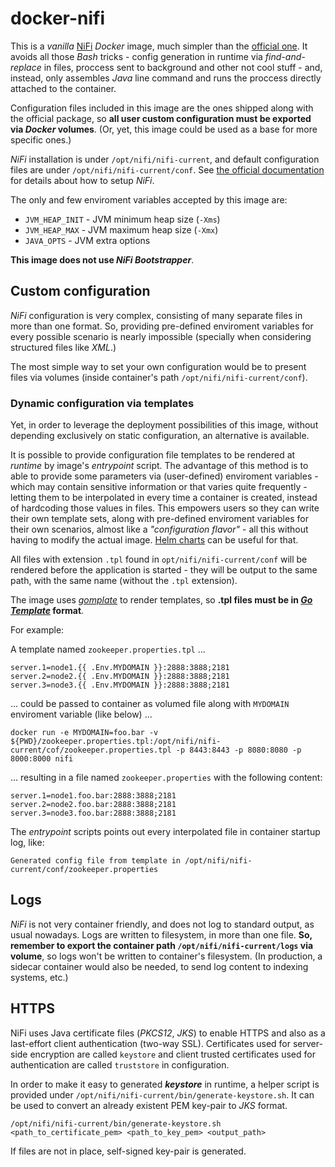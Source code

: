 # docker-nifi

This is a *vanilla* [NiFi](https://nifi.apache.org/) *Docker* image, much simpler than the [official one](https://hub.docker.com/r/apache/nifi/). It avoids all those *Bash* tricks - config generation in runtime via *find-and-replace* in files, proccess sent to background and other not cool stuff - and, instead, only assembles *Java* line command and runs the proccess directly attached to the container.

Configuration files included in this image are the ones shipped along with the official package, so **all user custom configuration must be exported via *Docker* volumes**. (Or, yet, this image could be used as a base for more specific ones.)

*NiFi* installation is under `/opt/nifi/nifi-current`, and default configuration files are under `/opt/nifi/nifi-current/conf`. See [the official documentation](https://nifi.apache.org/docs/nifi-docs/html/administration-guide.html) for details about how to setup *NiFi*.

The only and few enviroment variables accepted by this image are:

- `JVM_HEAP_INIT` - JVM minimum heap size (`-Xms`)
- `JVM_HEAP_MAX`  - JVM maximum heap size (`-Xmx`)
- `JAVA_OPTS` - JVM extra options

**This image does not use _NiFi Bootstrapper_**.

## Custom configuration

*NiFi* configuration is very complex, consisting of many separate files in more than one format. So, providing pre-defined enviroment variables for every possible scenario is nearly impossible (specially when considering structured files like *XML*.)

The most simple way to set your own configuration would be to present files via volumes (inside container's path `/opt/nifi/nifi-current/conf`).

### Dynamic configuration via templates

Yet, in order to leverage the deployment possibilities of this image, without depending exclusively on static configuration, an alternative is available.

It is possible to provide configuration file templates to be rendered at *runtime* by image's *entrypoint* script. The advantage of this method is to able to provide some parameters via (user-defined) enviroment variables - which may contain sensitive information or that varies quite frequently - letting them to be interpolated in every time a container is created, instead of hardcoding those values in files. This empowers users so they can write their own template sets, along with pre-defined enviroment variables for their own scenarios, almost like a _"configuration flavor"_ - all this without having to modify the actual image. [Helm charts](https://helm.sh/docs/topics/charts/) can be useful for that.

All files with extension `.tpl` found in `opt/nifi/nifi-current/conf` will be rendered before the application is started - they will be output to the same path, with the same name (without the `.tpl` extension).

The image uses [*gomplate*](https://docs.gomplate.ca/) to render templates, so **.tpl files must be in [*Go Template*](https://golang.org/pkg/text/template/) format**.

For example:

A template named `zookeeper.properties.tpl` ...
```
server.1=node1.{{ .Env.MYDOMAIN }}:2888:3888;2181
server.2=node2.{{ .Env.MYDOMAIN }}:2888:3888;2181
server.3=node3.{{ .Env.MYDOMAIN }}:2888:3888;2181
```

... could be passed to container as volumed file along with `MYDOMAIN` enviroment variable (like below) ...
```
docker run -e MYDOMAIN=foo.bar -v ${PWD}/zookeeper.properties.tpl:/opt/nifi/nifi-current/cof/zookeeper.properties.tpl -p 8443:8443 -p 8080:8080 -p 8000:8000 nifi
```

... resulting in a file named `zookeeper.properties` with the following content:
```
server.1=node1.foo.bar:2888:3888;2181
server.2=node2.foo.bar:2888:3888;2181
server.3=node3.foo.bar:2888:3888;2181
```

The *entrypoint* scripts points out every interpolated file in container startup log, like:
```
Generated config file from template in /opt/nifi/nifi-current/conf/zookeeper.properties
```

## Logs

*NiFi* is not very container friendly, and does not log to standard output, as usual nowadays. Logs are written to filesystem, in more than one file. **So, remember to export the container path `/opt/nifi/nifi-current/logs` via volume**, so logs won't be written to container's filesystem. (In production, a sidecar container would also be needed, to send log content to indexing systems, etc.)

## HTTPS

NiFi uses Java certificate files (*PKCS12*, *JKS*) to enable HTTPS and also as a last-effort client authentication (two-way SSL). Certificates used for server-side encryption are called `keystore` and client trusted certificates used for authentication are called `truststore` in configuration.

In order to make it easy to generated ***keystore*** in runtime, a helper script is provided under `/opt/nifi/nifi-current/bin/generate-keystore.sh`. It can be used to convert an already existent PEM key-pair to *JKS* format.

```
/opt/nifi/nifi-current/bin/generate-keystore.sh <path_to_certificate_pem> <path_to_key_pem> <output_path>
```

If files are not in place, self-signed key-pair is generated.
